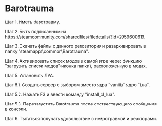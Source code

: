 # Barotrauma

Шаг 1.
Иметь баротравму.

Шаг 2.
Быть подписанным на https://steamcommunity.com/sharedfiles/filedetails/?id=2959600619.

Шаг 3.
Скачать файлы с данного репозитория и разархивировать в папку "steamapps\common\Barotrauma".

Шаг 4.
Активировать список модов в самой игре через функцию "загрузить список модов"(иконка папки), расположенную в модах.

Шаг 5.
Установить ЛУА. 

  Шаг 5.1. 
  Создать сервер с выбором вместо ядра "vanilla" ядро "Lua".
  
  Шаг 5.2. 
  Нажать F3 и ввести команду "install_cl_lua".
  
  Шаг 5.3.
  Перезапустить Barotrauma после соотвествующего сообщения в консоли.
  
Шаг 6.
Пытаться получать удовольствие с нейротравмой и реакторами.
